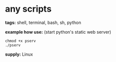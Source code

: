 # any scripts
**tags:** shell, terminal, bash, sh, python

**example how use:** (start python's static web server)
```
chmod +x pserv
./pserv
```

**supply:**
Linux